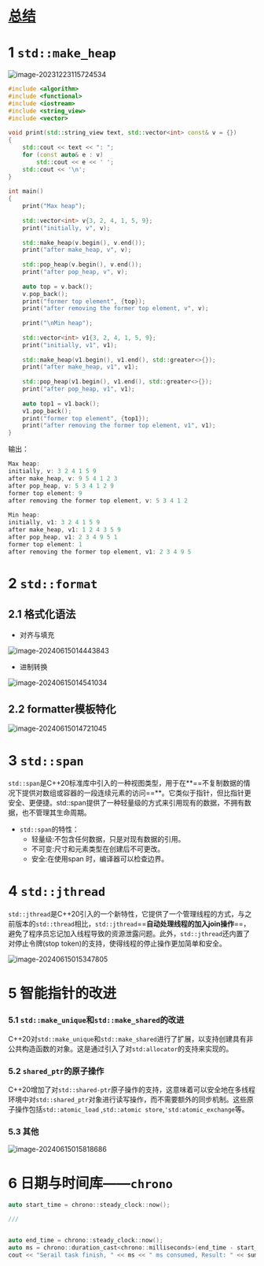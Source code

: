 # [总结](https://www.bilibili.com/video/BV1rZ421p7Za/?spm_id_from=333.1007.tianma.1-1-1.click&vd_source=286ca0546d1a508d3fb7c6862b91dafc)

# 1 `std::make_heap`

![image-20231223115724534](https://typora-dusong.oss-cn-chengdu.aliyuncs.com/image-20231223115724534.png)

```cpp
#include <algorithm>
#include <functional>
#include <iostream>
#include <string_view>
#include <vector>
 
void print(std::string_view text, std::vector<int> const& v = {})
{
    std::cout << text << ": ";
    for (const auto& e : v)
        std::cout << e << ' ';
    std::cout << '\n';
}
 
int main()
{
    print("Max heap");
 
    std::vector<int> v{3, 2, 4, 1, 5, 9};
    print("initially, v", v);
 
    std::make_heap(v.begin(), v.end());
    print("after make_heap, v", v);
 
    std::pop_heap(v.begin(), v.end());
    print("after pop_heap, v", v);
 
    auto top = v.back();
    v.pop_back();
    print("former top element", {top});
    print("after removing the former top element, v", v);
 
    print("\nMin heap");
 
    std::vector<int> v1{3, 2, 4, 1, 5, 9};
    print("initially, v1", v1);
 
    std::make_heap(v1.begin(), v1.end(), std::greater<>{});
    print("after make_heap, v1", v1);
 
    std::pop_heap(v1.begin(), v1.end(), std::greater<>{});
    print("after pop_heap, v1", v1);
 
    auto top1 = v1.back();
    v1.pop_back();
    print("former top element", {top1});
    print("after removing the former top element, v1", v1);
}
```

输出：

```cpp
Max heap:
initially, v: 3 2 4 1 5 9
after make_heap, v: 9 5 4 1 2 3
after pop_heap, v: 5 3 4 1 2 9
former top element: 9
after removing the former top element, v: 5 3 4 1 2
 
Min heap:
initially, v1: 3 2 4 1 5 9
after make_heap, v1: 1 2 4 3 5 9
after pop_heap, v1: 2 3 4 9 5 1
former top element: 1
after removing the former top element, v1: 2 3 4 9 5
```



# 2 `std::format`

## 2.1 格式化语法

- 对齐与填充

![image-20240615014443843](https://typora-dusong.oss-cn-chengdu.aliyuncs.com/image-20240615014443843.png)

- 进制转换

![image-20240615014541034](https://typora-dusong.oss-cn-chengdu.aliyuncs.com/image-20240615014541034.png)

## 2.2 formatter模板特化

![image-20240615014721045](https://typora-dusong.oss-cn-chengdu.aliyuncs.com/image-20240615014721045.png)



# 3 `std::span`

`std::span`是C++20标准库中引入的一种视图类型，用于在**==不复制数据的情况下提供对数组或容器的一段连续元素的访问==**。它类似于指针，但比指针更安全、更便捷。std::span提供了一种轻量级的方式来引用现有的数据，不拥有数据，也不管理其生命周期。

- `std::span`的特性：
  - 轻量级:不包含任何数据，只是对现有数据的引用。
  - 不可变:尺寸和元素类型在创建后不可更改。
  - 安全:在使用span 时，编译器可以检查边界。



# 4 `std::jthread`

`std::jthread`是C++20引入的一个新特性，它提供了一个管理线程的方式，与之前版本的`std::thread`相比，`std::jthread`==**自动处理线程的加入join操作**==，避免了程序员忘记加入线程导致的资源泄露问题。此外，`std::jthread`还内置了对停止令牌(stop token)的支持，使得线程的停止操作更加简单和安全。

![image-20240615015347805](https://typora-dusong.oss-cn-chengdu.aliyuncs.com/image-20240615015347805.png)



# 5 智能指针的改进

### 5.1 `std::make_unique`和`std::make_shared`的改进

C++20对`std::make_unique`和`std::make_shared`进行了扩展，以支持创建具有非公共构造函数的对象。这是通过引入了对`std:allocator`的支持来实现的。



### 5.2 `shared_ptr`的原子操作

C++20增加了对`std::shared-ptr`原子操作的支持，这意味着可以安全地在多线程环境中对`std::shared_ptr`对象进行读写操作，而不需要额外的同步机制。这些原子操作包括`std::atomic_load` ,`std::atomic store`,`'std:atomic_exchange`等。



### 5.3 其他

![image-20240615015818686](https://typora-dusong.oss-cn-chengdu.aliyuncs.com/image-20240615015818686.png)



# 6 日期与时间库——`chrono`

```cpp
auto start_time = chrono::steady_clock::now();

///


auto end_time = chrono::steady_clock::now();
auto ms = chrono::duration_cast<chrono::milliseconds>(end_time - start_time).count();
cout << "Serail task finish, " << ms << " ms consumed, Result: " << sum << endl;
```

